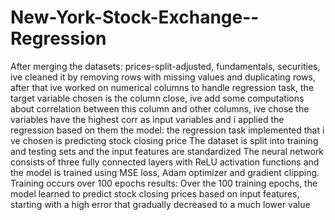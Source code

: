 # New-York-Stock-Exchange--Regression
After merging the datasets: prices-split-adjusted, fundamentals, securities, ive cleaned it by removing rows with missing values and duplicating rows, after that ive worked on numerical columns to handle regression task, the target variable chosen is the column close, ive add some computations about correlation between this column and other columns, ive chose the variables have the highest corr as input variables and i applied the regression based on them
the model:
the regression task implemented that i ve chosen is predicting stock closing price
The dataset is split into training and testing sets and the input features are standardized
The neural network consists of three fully connected layers with ReLU activation functions and the model is trained using MSE loss, Adam optimizer and gradient clipping. Training occurs over 100 epochs
results:
Over the 100 training epochs, the model learned to predict stock closing prices based on input features, starting with a high error that gradually decreased to a much lower value

